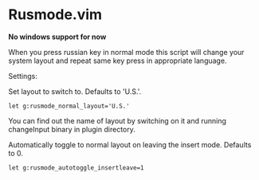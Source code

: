 Rusmode.vim
===========

**No windows support for now**

When you press russian key in normal mode this script will change your system layout and repeat same key press in appropriate language.

Settings:

Set layout to switch to. Defaults to 'U.S.'.
```vimscript
let g:rusmode_normal_layout='U.S.'
```
You can find out the name of layout by switching on it and running changeInput binary in plugin directory.

Automatically toggle to normal layout on leaving the insert mode. Defaults to 0.
```vimscript
let g:rusmode_autotoggle_insertleave=1
```
